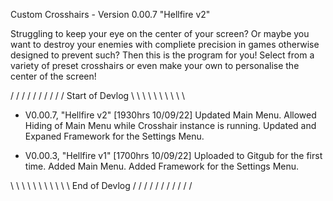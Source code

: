 Custom Crosshairs - Version 0.00.7 "Hellfire v2"

Struggling to keep your eye on the center of your screen? Or maybe you want to destroy your enemies
with compliete precision in games otherwise designed to prevent such? Then this is the program for you!
Select from a variety of preset crosshairs or even make your own to personalise the center of the screen!

/ / / / / / / / / / Start of Devlog \ \ \ \ \ \ \ \ \ \ 

- V0.00.7, "Hellfire v2" [1930hrs 10/09/22]
Updated Main Menu.
Allowed Hiding of Main Menu while Crosshair instance is running.
Updated and Expaned Framework for the Settings Menu.

- V0.00.3, "Hellfire v1" [1700hrs 10/09/22]
Uploaded to Gitgub for the first time.
Added Main Menu.
Added Framework for the Settings Menu.

\ \ \ \ \ \ \ \ \ \ \ End of Devlog / / / / / / / / / / /
